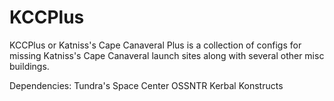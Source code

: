 # KCCPlus
KCCPlus or Katniss's Cape Canaveral Plus is a collection of configs for missing Katniss's Cape Canaveral launch sites along with several other misc buildings.

Dependencies:
Tundra's Space Center
OSSNTR
Kerbal Konstructs